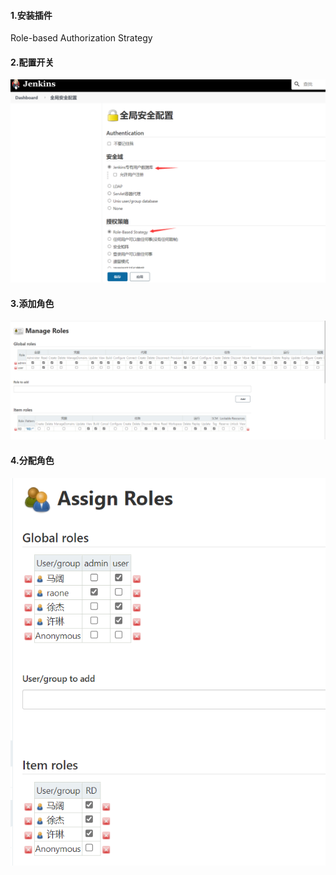 #### 1.安装插件

Role-based Authorization Strategy

#### 2.配置开关

![a1](./images/配置开关.png)

#### 3.添加角色

![a2](./images/添加角色.png)

#### 4.分配角色

![a3](./images/分配角色.png)